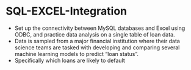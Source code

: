 # SQL-EXCEL-Integration
- Set up the connectivity between MySQL databases and Excel using ODBC, and practice data analysis on a single table of loan data. 
- Data is sampled from a major financial institution where their data science teams are tasked with developing and comparing several machine learning models to predict “loan status”. 
- Specifically which loans are likely to default
